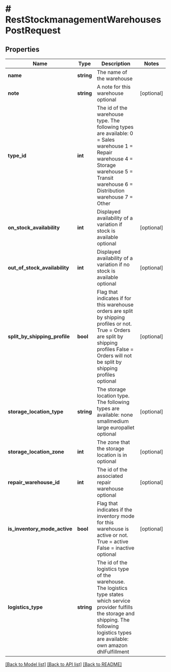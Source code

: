 # # RestStockmanagementWarehousesPostRequest

## Properties

Name | Type | Description | Notes
------------ | ------------- | ------------- | -------------
**name** | **string** | The name of the warehouse |
**note** | **string** | A note for this warehouse optional | [optional]
**type_id** | **int** | The id of the warehouse type. The following types are available:      0 &#x3D; Sales warehouse     1 &#x3D; Repair warehouse     4 &#x3D; Storage warehouse     5 &#x3D; Transit warehouse     6 &#x3D; Distribution warehouse     7 &#x3D; Other |
**on_stock_availability** | **int** | Displayed availability of a variation if stock is available optional | [optional]
**out_of_stock_availability** | **int** | Displayed availability of a variation if no stock is available optional | [optional]
**split_by_shipping_profile** | **bool** | Flag that indicates if for this warehouse orders are split by shipping profiles or not. True &#x3D; Orders are split by shipping profiles False &#x3D; Orders will not be split by shipping profiles optional | [optional]
**storage_location_type** | **string** | The storage location type. The following types are available: none smallmedium large europallet optional | [optional]
**storage_location_zone** | **int** | The zone that the storage location is in optional | [optional]
**repair_warehouse_id** | **int** | The id of the associated repair warehouse optional | [optional]
**is_inventory_mode_active** | **bool** | Flag that indicates if the inventory mode for this warehouse is active or not. True &#x3D; active False &#x3D; inactive optional | [optional]
**logistics_type** | **string** | The id of the logistics type of the warehouse. The logistics type states which service provider fulfills the storage and shipping. The following logistics types are available:  own amazon dhlFulfillment |

[[Back to Model list]](../../README.md#models) [[Back to API list]](../../README.md#endpoints) [[Back to README]](../../README.md)
